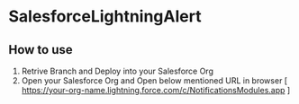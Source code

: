 # SalesforceLightningAlert

## How to use
1. Retrive Branch and Deploy into your Salesforce Org
2. Open your Salesforce Org and Open below mentioned URL in browser
  [ https://your-org-name.lightning.force.com/c/NotificationsModules.app ]
